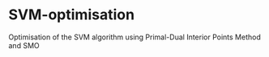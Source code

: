 # SVM-optimisation
Optimisation of the SVM algorithm using Primal-Dual Interior Points Method and SMO
